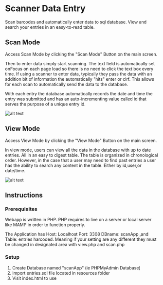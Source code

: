 # Scanner Data Entry
Scan barcodes and automatically enter data to sql database. View and search your entries in an easy-to-read table.


## Scan Mode

Access Scan Mode by clicking the "Scan Mode" Button on the main screen.

Then to enter data simply start scanning. The text field is automatically set onFocus on each page load so there is no need to click the text box every time. If using a scanner to enter data, typically they pass the data with an addition bit of information the automatically "hits" enter or clrf. This allows for each scan to automatically send the data to the database.

With each entry the database automatically records the date and time the entry was submitted and has an auto-incrementing value called id that serves the purpose of a unique entry id.

![alt text](https://raw.githubusercontent.com/ihernandez248/Barcode-Data-Entry/branch/images/scan.png)


## View Mode

Access View Mode by clicking the "View Mode" Button on the main screen.

In view mode, users can view all the data in the database with up to date entries. All in an easy to digest table. The table is organized in chronological order. However, in the case that a user may need to find past entries a user has the ability to search any content in the table. Either by id,user,or date/time.

![alt text](https://raw.githubusercontent.com/ihernandez248/Barcode-Data-Entry/branch/images/view.png)

## Instructions

### Prerequisites
Webapp is written in PHP. PHP requires to live on a server or local server like MAMP in order to function properly.

The Application has Host: Localhost Port: 3308 DBname: scanApp ,and Table: entries harcoded. Meaning if your setting are any different they must be changed in designated area with view.php and scan.php

### Setup
1. Create Database named "scanApp" (ie PHPMyAdmin Database)
2. Import entries.sql file located in resources folder
3. Visit index.html to use

